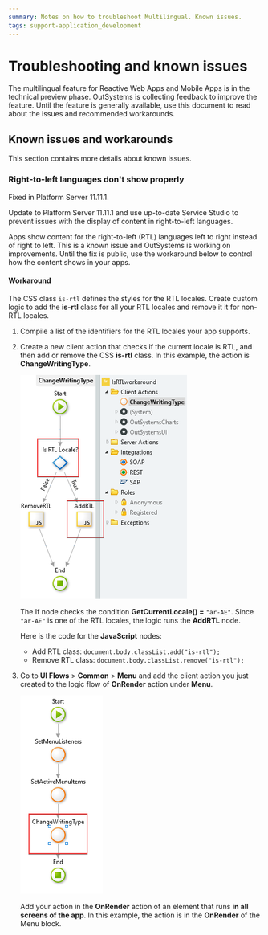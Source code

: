 ```yaml
---
summary: Notes on how to troubleshoot Multilingual. Known issues.   
tags: support-application_development
---
```


# Troubleshooting and known issues

The multilingual feature for Reactive Web Apps and Mobile Apps is in the technical preview phase. OutSystems is collecting feedback to improve the feature. Until the feature is generally available, use this document to read about the issues and recommended workarounds.

## Known issues and workarounds

This section contains more details about known issues.

### Right-to-left languages don't show properly

<div class="info" markdown="1">

Fixed in Platform Server 11.11.1.

Update to Platform Server 11.11.1 and use up-to-date Service Studio to prevent issues with the display of content in right-to-left languages.

</div>

Apps show content for the right-to-left (RTL) languages left to right instead of right to left. This is a known issue and OutSystems is working on improvements. Until the fix is public, use the workaround below to control how the content shows in your apps.

#### Workaround

The CSS class `is-rtl` defines the styles for the RTL locales. Create custom logic to add the **is-rtl** class for all your RTL locales and remove it it for non-RTL locales.

1.  Compile a list of the identifiers for the RTL locales your app supports.

1. Create a new client action that checks if the current locale is RTL, and then add or remove the CSS **is-rtl** class. In this example, the action is **ChangeWritingType**. 

    ![Sample logic with If and JS nodes](images/ts-rtl-fix-ss.png)

    The If node checks the condition **GetCurrentLocale() =** `"ar-AE"`. Since `"ar-AE"` is one of the RTL locales, the logic runs the **AddRTL** node.

    Here is the code for the **JavaScript** nodes:

    * Add RTL class: `document.body.classList.add("is-rtl");` 
    * Remove RTL class: `document.body.classList.remove("is-rtl");`

1. Go to **UI Flows** > **Common** > **Menu** and add the client action you just created to the logic flow of **OnRender** action under **Menu**.

    ![Sample logic](images/ts-rtl-fix-details-ss.png)

    Add your action in the **OnRender** action of an element that runs **in all screens of the app**. In this example, the action is in the **OnRender** of the Menu block.

